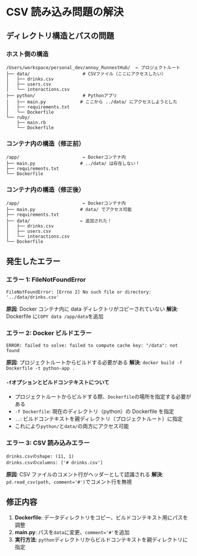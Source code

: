 # CSV 読み込み問題の解決

## ディレクトリ構造とパスの問題

### ホスト側の構造

```
/Users/workspace/personal_dev/annoy_RunnestHub/  ← プロジェクトルート
├── data/                    # CSVファイル（ここにアクセスしたい）
│   ├── drinks.csv
│   ├── users.csv
│   └── interactions.csv
├── python/                  # Pythonアプリ
│   ├── main.py             # ここから ../data/ にアクセスしようとした
│   ├── requirements.txt
│   └── Dockerfile
└── ruby/
    ├── main.rb
    └── Dockerfile
```

### コンテナ内の構造（修正前）

```
/app/                        ← Dockerコンテナ内
├── main.py                 # ../data/ は存在しない！
├── requirements.txt
└── Dockerfile
```

### コンテナ内の構造（修正後）

```
/app/                        ← Dockerコンテナ内
├── main.py                 # data/ でアクセス可能
├── requirements.txt
├── data/                   ← 追加された！
│   ├── drinks.csv
│   ├── users.csv
│   └── interactions.csv
└── Dockerfile
```

## 発生したエラー

### エラー 1: FileNotFoundError

```
FileNotFoundError: [Errno 2] No such file or directory: '../data/drinks.csv'
```

**原因**: Docker コンテナ内に data ディレクトリがコピーされていない
**解決**: Dockerfile に`COPY data /app/data`を追加

### エラー 2: Docker ビルドエラー

```
ERROR: failed to solve: failed to compute cache key: "/data": not found
```

**原因**: プロジェクトルートからビルドする必要がある
**解決**: `docker build -f Dockerfile -t python-app .`

#### `-f`オプションとビルドコンテキストについて

- プロジェクトルートからビルドする際、`Dockerfile`の場所を指定する必要がある
- `-f Dockerfile`: 現在のディレクトリ（python）の Dockerfile を指定
- `..`: ビルドコンテキストを親ディレクトリ（プロジェクトルート）に指定
- これにより`python/`と`data/`の両方にアクセス可能

### エラー 3: CSV 読み込みエラー

```
drinks.csvのshape: (11, 1)
drinks.csvのcolumns: ['# drinks.csv']
```

**原因**: CSV ファイルのコメント行がヘッダーとして認識される
**解決**: `pd.read_csv(path, comment='#')`でコメント行を無視

## 修正内容

1. **Dockerfile**: データディレクトリをコピー、ビルドコンテキスト用にパスを調整
2. **main.py**: パスを`data`に変更、`comment='#'`を追加
3. **実行方法**: `python`ディレクトリからビルドコンテキストを親ディレクトリに指定

